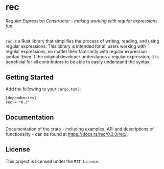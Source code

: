 # rec

###### Regular Expression Constructor - making working with regular expressions fun

`rec` is a Rust library that simplifies the process of writing, reading, and using regular expressions. This library is intended for all users working with regular expressions, no matter their familiarity with regular expression syntax. Even if the original developer understands a regular expression, it is beneficial for all contributors to be able to easily understand the syntax.

## Getting Started

Add the following to your `Cargo.toml`:

```
[dependencies]
rec = "0.3"
```

## Documentation

Documentation of the crate - including examples, API and descriptions of functionality - can be found at https://docs.rs/rec/0.3.0/rec/.

## License

This project is licensed under the `MIT License`.
